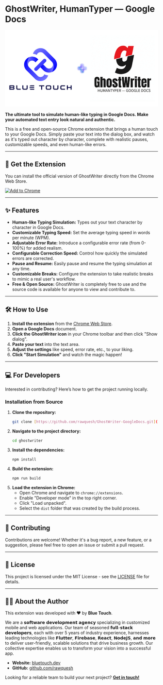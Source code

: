 # GhostWriter, HumanTyper — Google Docs

![GhostWriter Banner](https://github.com/rawquesh/GhostWriter-GoogleDocs/blob/main/src/logo2.png)

**The ultimate tool to simulate human-like typing in Google Docs. Make your automated text entry look natural and authentic.**

This is a free and open-source Chrome extension that brings a human touch to your Google Docs. Simply paste your text into the dialog box, and watch as it's typed out character by character, complete with realistic pauses, customizable speeds, and even human-like errors.

---

## 🚀 Get the Extension

You can install the official version of GhostWriter directly from the Chrome Web Store.

<a href="https://chromewebstore.google.com/detail/cmceklgmjgenbcofhkpbieblcjjigepo?utm_source=item-share-cb" target="_blank">
  <img src="https://www-assets.kolide.com/assets/inventory/device_properties/icons/chrome-extensions-4312d461.png" alt="Add to Chrome" width="50">
</a>

---

## ✨ Features

* **Human-like Typing Simulation:** Types out your text character by character in Google Docs.
* **Customizable Typing Speed:** Set the average typing speed in words per minute (WPM).
* **Adjustable Error Rate:** Introduce a configurable error rate (from 0-100%) for added realism.
* **Configurable Correction Speed:** Control how quickly the simulated errors are corrected.
* **Pause and Resume:** Easily pause and resume the typing simulation at any time.
* **Customizable Breaks:** Configure the extension to take realistic breaks to mimic a real user's workflow.
* **Free & Open Source:** GhostWriter is completely free to use and the source code is available for anyone to view and contribute to.

---

## 🛠️ How to Use

1.  **Install the extension** from the [Chrome Web Store](https://chromewebstore.google.com/detail/cmceklgmjgenbcofhkpbieblcjjigepo?utm_source=item-share-cb).
2.  **Open a Google Docs** document.
3.  **Click the GhostWriter icon** in your Chrome toolbar and then click "Show dialog".
4.  **Paste your text** into the text area.
5.  **Adjust the settings** like speed, error rate, etc., to your liking.
6.  **Click "Start Simulation"** and watch the magic happen!

---

## 💻 For Developers

Interested in contributing? Here’s how to get the project running locally.

### Installation from Source

1.  **Clone the repository:**
    ```bash
    git clone [https://github.com/rawquesh/GhostWriter-GoogleDocs.git](https://github.com/rawquesh/GhostWriter-GoogleDocs.git)
    ```
2.  **Navigate to the project directory:**
    ```bash
    cd ghostwriter
    ```
3.  **Install the dependencies:**
    ```bash
    npm install
    ```
4.  **Build the extension:**
    ```bash
    npm run build
    ```
5.  **Load the extension in Chrome:**
    * Open Chrome and navigate to `chrome://extensions`.
    * Enable "Developer mode" in the top right corner.
    * Click "Load unpacked".
    * Select the `dist` folder that was created by the build process.

---

## 🤝 Contributing

Contributions are welcome! Whether it's a bug report, a new feature, or a suggestion, please feel free to open an issue or submit a pull request.

---

## 📜 License

This project is licensed under the MIT License - see the [LICENSE](LICENSE) file for details.

---

## 👨‍💻 About the Author

This extension was developed with ❤️ by **Blue Touch**.

We are a 𝘀𝗼𝗳𝘁𝘄𝗮𝗿𝗲 𝗱𝗲𝘃𝗲𝗹𝗼𝗽𝗺𝗲𝗻𝘁 𝗮𝗴𝗲𝗻𝗰𝘆 specializing in customized mobile and web applications. Our team of seasoned 𝗳𝘂𝗹𝗹-𝘀𝘁𝗮𝗰𝗸 𝗱𝗲𝘃𝗲𝗹𝗼𝗽𝗲𝗿𝘀, each with over 5 years of industry experience, harnesses leading technologies like 𝗙𝗹𝘂𝘁𝘁𝗲𝗿, 𝗙𝗶𝗿𝗲𝗯𝗮𝘀𝗲, 𝗥𝗲𝗮𝗰𝘁, 𝗡𝗼𝗱𝗲𝗝𝗦, 𝗮𝗻𝗱 𝗺𝗼𝗿𝗲 to deliver user-friendly, scalable solutions that drive business growth. Our collective expertise enables us to transform your vision into a successful app.

* **Website:** [bluetouch.dev](https://www.bluetouch.dev) 
* **GitHub:** [github.com/rawquesh](https://github.com/rawquesh) 

Looking for a reliable team to build your next project? [**Get in touch!**](https://www.bluetouch.dev/#contact) 
